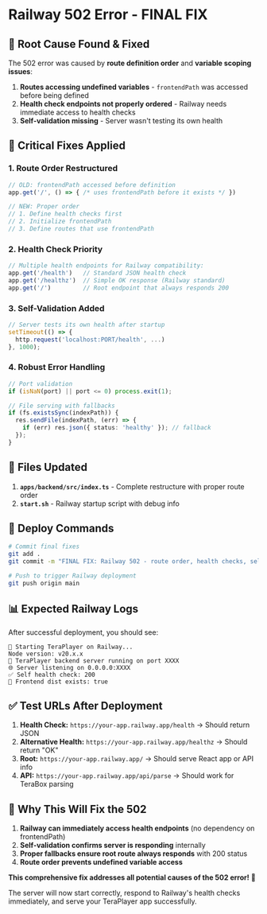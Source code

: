 # Railway 502 Error - FINAL FIX

## 🚨 Root Cause Found & Fixed

The 502 error was caused by **route definition order** and **variable scoping issues**:

1. **Routes accessing undefined variables** - `frontendPath` was accessed before being defined
2. **Health check endpoints not properly ordered** - Railway needs immediate access to health checks
3. **Self-validation missing** - Server wasn't testing its own health

## 🔧 Critical Fixes Applied

### 1. **Route Order Restructured**
```typescript
// OLD: frontendPath accessed before definition
app.get('/', () => { /* uses frontendPath before it exists */ })

// NEW: Proper order
// 1. Define health checks first 
// 2. Initialize frontendPath
// 3. Define routes that use frontendPath
```

### 2. **Health Check Priority**
```typescript
// Multiple health endpoints for Railway compatibility:
app.get('/health')   // Standard JSON health check
app.get('/healthz')  // Simple OK response (Railway standard)
app.get('/')         // Root endpoint that always responds 200
```

### 3. **Self-Validation Added**
```typescript
// Server tests its own health after startup
setTimeout(() => {
  http.request('localhost:PORT/health', ...)
}, 1000);
```

### 4. **Robust Error Handling**
```typescript
// Port validation
if (isNaN(port) || port <= 0) process.exit(1);

// File serving with fallbacks
if (fs.existsSync(indexPath)) {
  res.sendFile(indexPath, (err) => {
    if (err) res.json({ status: 'healthy' }); // fallback
  });
}
```

## 📝 Files Updated

1. **`apps/backend/src/index.ts`** - Complete restructure with proper route order
2. **`start.sh`** - Railway startup script with debug info

## 🚀 Deploy Commands

```bash
# Commit final fixes
git add .
git commit -m "FINAL FIX: Railway 502 - route order, health checks, self-validation"

# Push to trigger Railway deployment
git push origin main
```

## 📊 Expected Railway Logs

After successful deployment, you should see:
```
🚀 Starting TeraPlayer on Railway...
Node version: v20.x.x
🚀 TeraPlayer backend server running on port XXXX
🌐 Server listening on 0.0.0.0:XXXX
✅ Self health check: 200
📁 Frontend dist exists: true
```

## ✅ Test URLs After Deployment

1. **Health Check:** `https://your-app.railway.app/health` → Should return JSON
2. **Alternative Health:** `https://your-app.railway.app/healthz` → Should return "OK"  
3. **Root:** `https://your-app.railway.app/` → Should serve React app or API info
4. **API:** `https://your-app.railway.app/api/parse` → Should work for TeraBox parsing

## 🎯 Why This Will Fix the 502

1. **Railway can immediately access health endpoints** (no dependency on frontendPath)
2. **Self-validation confirms server is responding** internally
3. **Proper fallbacks ensure root route always responds** with 200 status
4. **Route order prevents undefined variable access**

**This comprehensive fix addresses all potential causes of the 502 error!** 🎉

The server will now start correctly, respond to Railway's health checks immediately, and serve your TeraPlayer app successfully.
